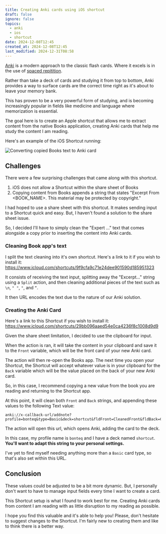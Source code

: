 ```yaml
---
title: Creating Anki cards using iOS shortcut
draft: false
ignore: false
topics:
  - anki
  - ios
  - shortcut
date: 2024-12-08T12:45
created_at: 2024-12-08T12:45
last_modified: 2024-12-31T08:58
---
```


[Anki](https://apps.ankiweb.net/) is a modern approach to the classic flash cards. Where it excels is in the use of [spaced repitition](https://en.wikipedia.org/wiki/Spaced_repetition).

Rather than take a deck of cards and studying it from top to bottom, Anki provides a way to surface cards are the correct time right as it's about to leave your memory bank. 

This has proven to be a very powerful form of studying, and is becoming increasingly popular in fields like medicine and language where memorization is essential.

The goal here is to create an Apple shortcut that allows me to extract content from the native Books application, creating Anki cards that help me study the content I am reading.

Here's an example of the iOS Shortcut running:

![Converting copied Books text to Anki card](https://i.imgur.com/EVpwhVY.gif)
## Challenges

There were a few surprising challenges that came along with this shortcut.

1. iOS does not allow a Shortcut within the share sheet of Books
2. Copying content from Books appends a string that states "Excerpt From <BOOK_NAME>. This material may be protected by copyright."

I had hoped to use a share sheet with this shortcut. It makes sending input to a Shortcut quick and easy. But, I haven't found a solution to the share sheet issue.

 So, I decided I'll have to simply clean the "Expert ..." text that comes alongside a copy prior to inserting the content into Anki cards.

### Cleaning Book app's text

I split the text cleaning into it's own shortcut.  Here's a link to it if you wish to install it: https://www.icloud.com/shortcuts/9f9cfa9c71e24dee901590d185951323

It consists of receiving the text input, splitting away the "Excerpt..." string using a `Split` action, and then cleaning additional pieces of the text such as `\n`, `" "`, `"`, and `“`.

It then URL encodes the text due to the nature of our Anki solution.

### Creating the Anki Card

Here's a link to this Shortcut if you wish to install it: https://www.icloud.com/shortcuts/29bb096aaed54e0ca4236f8c1008d9d9

Given the share sheet limitation, I decided to use the clipboard for input.

When the action is ran, it will take the content in your clipboard and save it to the `Front` variable, which will be the front card of your new Anki card.

The action will then re-open the Books app. The next time you open your Shortcut, the Shortcut will accept whatever value is in your clipboard for the `Back` variable which will be the value placed on the back of your new Anki card.

So, in this case, I recommend copying a new value from the book you are reading and returning to the Shortcut app. 

At this point, it will clean both `Front` and `Back` strings, and appending these values to the following Text value:

```
anki://x-callback-url/addnote?profile=bonteq&type=Basic&deck=shortcut&fldFront=CleanedFront&fldBack=CleanedBack
```

The action will open this url, which opens Anki, adding the card to the deck.

In this case, my profile name is `bonteq` and I have a deck named `shortcut`. **You'll want to adapt this string to your personal settings.**

I've yet to find myself needing anything more than a `Basic` card type, so that's also set within this URL.

## Conclusion

These values could be adjusted to be a bit more dynamic. But, I personally don't want to have to manage input fields every time I want to create a card. 

This Shortcut setup is what I found to work best for me. Creating Anki cards from content I am reading with as little disruption to my reading as possible.

I hope you find this valuable and it's able to help you! Please, don't hesitate to suggest changes to the Shortcut. I'm fairly new to creating them and like to think there is a better way.